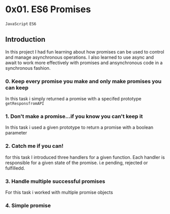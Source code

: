 # 0x01. ES6 Promises
` JavaScript ` ` ES6 `

## Introduction
In this project I had fun learning about how promises can be used to control and  manage asynchronous operations. I also learned to use async and await to work more effectively with promises and ansynchronous code in a synchronous fashion.

### 0. Keep every promise you make and only make promises you can keep
In this task i simply returned a promise with a specifed prototype `getResponsfromAPI `

### 1. Don't make a promise...if you know you can't keep it
In this task i used a given prototype to return a promise with a boolean parameter

### 2. Catch me if you can!
for this task I introduced three handlers for a given function. 
Each handler is responsible for a given state of the promise. i.e pending, rejected or fulfilledd.

### 3. Handle multiple successful promises
For this task i worked with multiple promise objects

### 4. Simple promise

